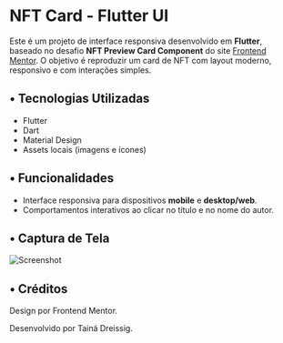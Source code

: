 # NFT Card - Flutter UI

Este é um projeto de interface responsiva desenvolvido em **Flutter**, baseado no desafio **NFT Preview Card Component** do site [Frontend Mentor](https://www.frontendmentor.io/). O objetivo é reproduzir um card de NFT com layout moderno, responsivo e com interações simples.

## • Tecnologias Utilizadas

- Flutter
- Dart
- Material Design
- Assets locais (imagens e ícones)

## • Funcionalidades

- Interface responsiva para dispositivos **mobile** e **desktop/web**.
- Comportamentos interativos ao clicar no título e no nome do autor.

## • Captura de Tela

![Screenshot](assets/screenshot.png)

## • Créditos
Design por Frontend Mentor.

Desenvolvido por Tainá Dreissig.

